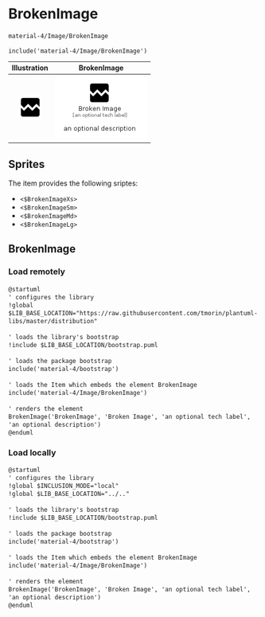 # BrokenImage


```text
material-4/Image/BrokenImage
```

```text
include('material-4/Image/BrokenImage')
```



| Illustration | BrokenImage |
| :---: | :---: |
| ![illustration for Illustration](../../material-4/Image/BrokenImage.png) | ![illustration for BrokenImage](../../material-4/Image/BrokenImage.Local.png) |



## Sprites
The item provides the following sriptes:

- `<$BrokenImageXs>`
- `<$BrokenImageSm>`
- `<$BrokenImageMd>`
- `<$BrokenImageLg>`





## BrokenImage

### Load remotely
```plantuml
@startuml
' configures the library
!global $LIB_BASE_LOCATION="https://raw.githubusercontent.com/tmorin/plantuml-libs/master/distribution"

' loads the library's bootstrap
!include $LIB_BASE_LOCATION/bootstrap.puml

' loads the package bootstrap
include('material-4/bootstrap')

' loads the Item which embeds the element BrokenImage
include('material-4/Image/BrokenImage')

' renders the element
BrokenImage('BrokenImage', 'Broken Image', 'an optional tech label', 'an optional description')
@enduml
```

### Load locally
```plantuml
@startuml
' configures the library
!global $INCLUSION_MODE="local"
!global $LIB_BASE_LOCATION="../.."

' loads the library's bootstrap
!include $LIB_BASE_LOCATION/bootstrap.puml

' loads the package bootstrap
include('material-4/bootstrap')

' loads the Item which embeds the element BrokenImage
include('material-4/Image/BrokenImage')

' renders the element
BrokenImage('BrokenImage', 'Broken Image', 'an optional tech label', 'an optional description')
@enduml
```

